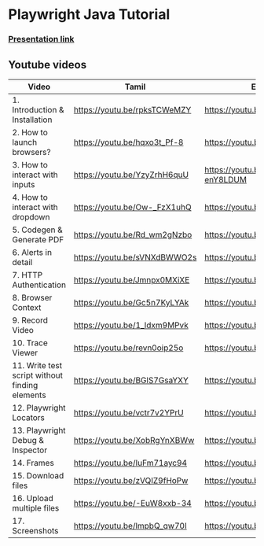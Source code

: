 # Playwright Java Tutorial

### <div><a href="https://www.canva.com/design/DAFTIJ-8sAc/view">Presentation link</a></div>
## Youtube videos

|Video|Tamil|English|
|-|-|-|
|1. Introduction & Installation|https://youtu.be/rpksTCWeMZY|https://youtu.be/ty9u5wqhB2Q|
|2. How to launch browsers?|https://youtu.be/hqxo3t_Pf-8|https://youtu.be/wtGVjcYXClw|
|3. How to interact with inputs|https://youtu.be/YzyZrhH6quU|https://youtu.be/WG-enY8LDUM|
|4. How to interact with dropdown|https://youtu.be/Ow-_FzX1uhQ|https://youtu.be/3rhcfusK0Sk|
|5. Codegen & Generate PDF|https://youtu.be/Rd_wm2gNzbo|https://youtu.be/31mJHAJOAGU|
|6. Alerts in detail|https://youtu.be/sVNXdBWWO2s|https://youtu.be/2WCs5dMYjdM|
|7. HTTP Authentication|https://youtu.be/Jmnpx0MXiXE|https://youtu.be/JCEC4L6LS9A|
|8. Browser Context|https://youtu.be/Gc5n7KyLYAk|https://youtu.be/ynmN1SrzY9A|
|9. Record Video|https://youtu.be/1_ldxm9MPvk|https://youtu.be/RbS-1b3aQ3k|
|10. Trace Viewer|https://youtu.be/revn0oip25o|https://youtu.be/5qBZaPWiCWQ|
|11. Write test script without finding elements|https://youtu.be/BGlS7GsaYXY|https://youtu.be/j8I_EvrUqRE|
|12. Playwright Locators|https://youtu.be/vctr7v2YPrU|https://youtu.be/LxoAVUmeaBE|
|13. Playwright Debug & Inspector|https://youtu.be/XobRgYnXBWw|https://youtu.be/VRF-9-zaw3w|
|14. Frames|https://youtu.be/IuFm71ayc94|https://youtu.be/FDTFu_rZSqg|
|15. Download files|https://youtu.be/zVQIZ9fHoPw|https://youtu.be/DCgUN5VKx5s|
|16. Upload multiple files|https://youtu.be/-EuW8xxb-34|https://youtu.be/ja3PcZkd5oo|
|17. Screenshots|https://youtu.be/lmpbQ_qw70I|https://youtu.be/e2xdGuD1LPc|